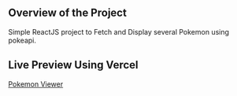 ## Overview of the Project
Simple ReactJS project to Fetch and Display several Pokemon using pokeapi.
## Live Preview Using Vercel
[Pokemon Viewer](https://pokemon-viewer-881qo6d9r-jahedul-alams-projects.vercel.app/)
